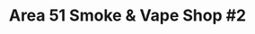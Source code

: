 ---
title: "Area 51 Smoke & Vape Shop #2"
url: /eagle-pass/area-51-smoke-und-vape-shop-2/
shop: E-Zigaretten
---